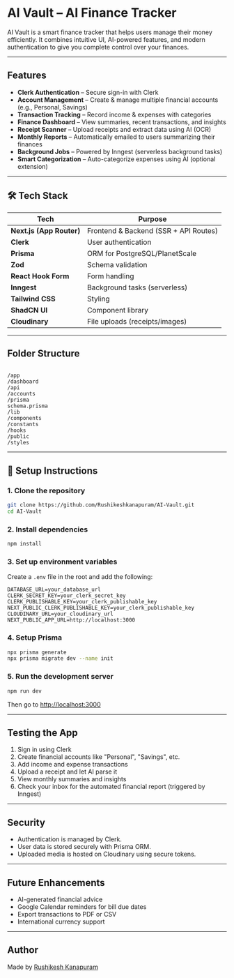 
#  AI Vault – AI Finance Tracker

AI Vault is a smart finance tracker that helps users manage their money efficiently. It combines intuitive UI, AI-powered features, and modern authentication to give you complete control over your finances.

---

##  Features

-  **Clerk Authentication** – Secure sign-in with Clerk
-  **Account Management** – Create & manage multiple financial accounts (e.g., Personal, Savings)
-  **Transaction Tracking** – Record income & expenses with categories
-  **Finance Dashboard** – View summaries, recent transactions, and insights
-  **Receipt Scanner** – Upload receipts and extract data using AI (OCR)
-  **Monthly Reports** – Automatically emailed to users summarizing their finances
-  **Background Jobs** – Powered by Inngest (serverless background tasks)
-  **Smart Categorization** – Auto-categorize expenses using AI (optional extension)

---

## 🛠 Tech Stack

| Tech               | Purpose                          |
|--------------------|----------------------------------|
| **Next.js (App Router)** | Frontend & Backend (SSR + API Routes) |
| **Clerk**          | User authentication              |
| **Prisma**         | ORM for PostgreSQL/PlanetScale   |
| **Zod**            | Schema validation                |
| **React Hook Form**| Form handling                    |
| **Inngest**        | Background tasks (serverless)    |
| **Tailwind CSS**   | Styling                          |
| **ShadCN UI**      | Component library                |
| **Cloudinary**     | File uploads (receipts/images)   |

---

##  Folder Structure

```

/app
/dashboard
/api
/accounts
/prisma
schema.prisma
/lib
/components
/constants
/hooks
/public
/styles

````

---

## 🔧 Setup Instructions

### 1. Clone the repository

```bash
git clone https://github.com/Rushikeshkanapuram/AI-Vault.git
cd AI-Vault
````

### 2. Install dependencies

```bash
npm install
```

### 3. Set up environment variables

Create a `.env` file in the root and add the following:

```env
DATABASE_URL=your_database_url
CLERK_SECRET_KEY=your_clerk_secret_key
CLERK_PUBLISHABLE_KEY=your_clerk_publishable_key
NEXT_PUBLIC_CLERK_PUBLISHABLE_KEY=your_clerk_publishable_key
CLOUDINARY_URL=your_cloudinary_url
NEXT_PUBLIC_APP_URL=http://localhost:3000
```

### 4. Setup Prisma

```bash
npx prisma generate
npx prisma migrate dev --name init
```

### 5. Run the development server

```bash
npm run dev
```

Then go to [http://localhost:3000](http://localhost:3000)

---

##  Testing the App

1. Sign in using Clerk
2. Create financial accounts like "Personal", "Savings", etc.
3. Add income and expense transactions
4. Upload a receipt and let AI parse it
5. View monthly summaries and insights
6. Check your inbox for the automated financial report (triggered by Inngest)

---

##  Security

* Authentication is managed by Clerk.
* User data is stored securely with Prisma ORM.
* Uploaded media is hosted on Cloudinary using secure tokens.

---

##  Future Enhancements

* AI-generated financial advice
* Google Calendar reminders for bill due dates
* Export transactions to PDF or CSV
* International currency support

---



##  Author

Made  by [Rushikesh Kanapuram](https://github.com/Rushikeshkanapuram)


